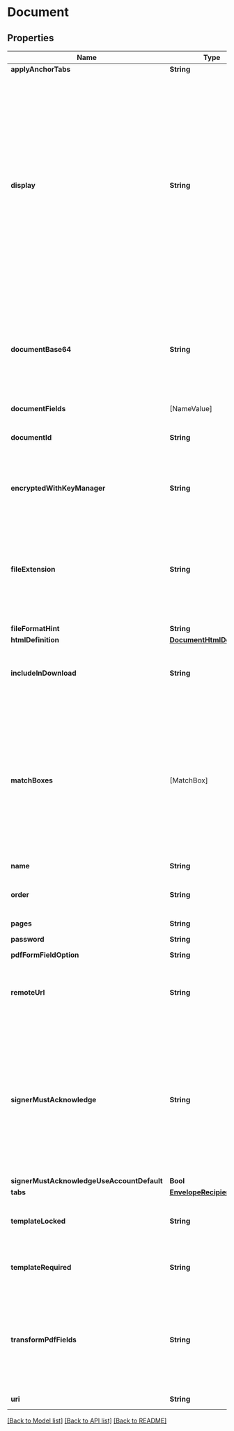 # Document

## Properties
Name | Type | Description | Notes
------------ | ------------- | ------------- | -------------
**applyAnchorTabs** | **String** | Reserved for DocuSign. | [optional] 
**display** | **String** | This string sets the display and behavior properties of the document during signing. The possible values are:  * &#x60;modal&#x60;&lt;br&gt;   The document is shown as a supplement action strip   and can be viewed, downloaded, or printed in a modal window.   This is the recommended value for supplemental documents.   * &#x60;download&#x60;&lt;br&gt;   The document is shown as a supplement action strip   and can be viewed, downloaded, or printed in a new browser window.   * &#x60;inline&#x60;&lt;br&gt;   The document is shown in the normal signing window.   This value is not used with supplemental documents,   but is the default value for all other documents.  | [optional] 
**documentBase64** | **String** | The document&#39;s bytes. This field can be used to include a base64 version of the document bytes within an envelope definition instead of sending the document using a multi-part HTTP request. The maximum document size is smaller if this field is used due to the overhead of the base64 encoding. | [optional] 
**documentFields** | [NameValue] |  | [optional] 
**documentId** | **String** | Specifies the document ID of this document. This value is used by tabs to determine which document they appear in. | [optional] 
**encryptedWithKeyManager** | **String** | When set to **true**, the document is been already encrypted by the sender for use with the DocuSign Key Manager Security Appliance.   | [optional] 
**fileExtension** | **String** | The file extension type of the document. Non-PDF documents are converted to PDF.  If the document is not a PDF, &#x60;fileExtension&#x60; is required.  If you try to upload a non-PDF document without a &#x60;fileExtension&#x60;, you will receive an \&quot;unable to load document\&quot; error message.     | [optional] 
**fileFormatHint** | **String** |  | [optional] 
**htmlDefinition** | [**DocumentHtmlDefinition**](DocumentHtmlDefinition.md) |  | [optional] 
**includeInDownload** | **String** | When set to **true**, the document is included in the combined document download (&#x60;documentsCombinedUri&#x60;).  The default value is **true**.  | [optional] 
**matchBoxes** | [MatchBox] | Matchboxes define areas in a document for document matching when you are creating envelopes. They are only used when you upload and edit a template.   A matchbox consists of 5 elements:  * pageNumber - The document page number  on which the matchbox will appear.  * xPosition - The x position of the matchbox on a page.  * yPosition - The y position of the matchbox on a page. * width - The width of the matchbox.  * height - The height of the matchbox.   | [optional] 
**name** | **String** | The name of the document. | [optional] 
**order** | **String** | (Optional) The order in which to sort the results.  Valid values are:    * &#x60;asc&#x60;: Ascending order. * &#x60;desc&#x60;: Descending order.  | [optional] 
**pages** | **String** | An array of page objects. | [optional] 
**password** | **String** | The user&#39;s encrypted password hash. | [optional] 
**pdfFormFieldOption** | **String** |  | [optional] 
**remoteUrl** | **String** | The file id from the cloud storage service where the document is located. This information is returned using [CloudStorage::listFolders](https://developers.docusign.com/esign-rest-api/reference/CloudStorage/CloudStorage/listFolders) or [CloudStorage::list](https://developers.docusign.com/esign-rest-api/reference/CloudStorage/CloudStorage/list).  | [optional] 
**signerMustAcknowledge** | **String** | Sets how the signer interacts with the supplemental document. The possible values are:   * &#x60;no_interaction&#x60;&lt;br&gt;   No recipient action is required.   * &#x60;view&#x60;&lt;br&gt;   The recipient is required to view the document.   * &#x60;accept&#x60;&lt;br&gt;   The recipient is required to accept the document by selecting accept during signing, but is not required to view the document.   * &#x60;view_accept&#x60;&lt;br&gt;   The recipient is required to view and accept the document.     | [optional] 
**signerMustAcknowledgeUseAccountDefault** | **Bool** |  | [optional] 
**tabs** | [**EnvelopeRecipientTabs**](EnvelopeRecipientTabs.md) |  | [optional] 
**templateLocked** | **String** | When set to **true**, the sender cannot change any attributes of the recipient. Used only when working with template recipients.  | [optional] 
**templateRequired** | **String** | When set to **true**, the sender may not remove the recipient. Used only when working with template recipients. | [optional] 
**transformPdfFields** | **String** | When set to **true**, PDF form field data is transformed into document tab values when the PDF form field name matches the DocuSign custom tab tabLabel. The resulting PDF form data is also returned in the PDF meta data when requesting the document PDF.  | [optional] 
**uri** | **String** | A URI containing the user ID. | [optional] 

[[Back to Model list]](../README.md#documentation-for-models) [[Back to API list]](../README.md#documentation-for-api-endpoints) [[Back to README]](../README.md)


